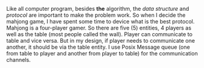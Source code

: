 Like all computer program, besides **the** algorithm, the _data structure_ and _protocol_ are important to make the problem work.  So when I decide the mahjong game, I have spent some time to device what is the best protocol.
Mahjong is a four-player gamer.  So there are five (5) entities, 4 players as well as the table (most people called the wall).  Player can communicate to table and vice versa.  But in my design, if player needs to communicate one another, it should be via the table entity.
I use Posix Message queue (one from table to player and another from player to table) for the communication channels.
